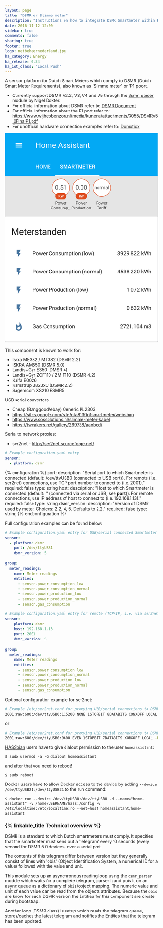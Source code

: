 ```yaml
---
layout: page
title: "DSMR or Slimme meter"
description: "Instructions on how to integrate DSMR Smartmeter within Home Assistant."
date: 2016-11-12 12:00
sidebar: true
comments: false
sharing: true
footer: true
logo: netbeheernederland.jpg
ha_category: Energy
ha_release: 0.34
ha_iot_class: "Local Push"
---
```


A sensor platform for Dutch Smart Meters which comply to DSMR (Dutch Smart Meter Requirements), also known as 'Slimme meter' or 'P1 poort'.

- Currently support DSMR V2.2, V3, V4 and V5 through the [dsmr_parser](https://github.com/ndokter/dsmr_parser) module by Nigel Dokter.
- For official information about DSMR refer to: [DSMR Document](https://www.netbeheernederland.nl/dossiers/slimme-meter-15)
- For official information about the P1 port refer to: <https://www.wijhebbenzon.nl/media/kunena/attachments/3055/DSMRv5.0FinalP1.pdf>
- For unofficial hardware connection examples refer to: [Domoticx](http://domoticx.com/p1-poort-slimme-meter-hardware/)

<p class='img'>
<img src='/images/screenshots/dsmr.png' />
</p>

This component is known to work for:

- Iskra ME382 / MT382 (DSMR 2.2)
- ISKRA AM550 (DSMR 5.0)
- Landis+Gyr E350 (DMSR 4)
- Landis+Gyr ZCF110 / ZM F110 (DSMR 4.2)
- Kaifa E0026
- Kamstrup 382JxC (DSMR 2.2)
- Sagemcom XS210 ESMR5

USB serial converters:

- Cheap (Banggood/ebay) Generic PL2303
- <https://sites.google.com/site/nta8130p1smartmeter/webshop>
- <https://www.sossolutions.nl/slimme-meter-kabel>
- <https://tweakers.net/gallery/269738/aanbod/>

Serial to network proxies:

- ser2net - <http://ser2net.sourceforge.net/>

```yaml
# Example configuration.yaml entry
sensor:
  - platform: dsmr
```

{% configuration %}
  port:
    description: "Serial port to which Smartmeter is connected (default: /dev/ttyUSB0 (connected to USB port)). For remote (i.e. ser2net) connections, use TCP port number to connect to (i.e. 2001)."
    required: false
    type: string
  host:
    description: "Host to which Smartmeter is connected (default: '' (connected via serial or USB, see **port**)). For remote connections, use IP address of host to connect to (i.e. 192.168.1.13)."
    required: false
    type: string
  dsmr_version:
    description: "Version of DSMR used by meter. Choices: 2.2, 4, 5. Defaults to 2.2."
    required: false
    type: string
{% endconfiguration %}

Full configuration examples can be found below:

```yaml
# Example configuration.yaml entry for USB/serial connected Smartmeter
sensor:
  - platform: dsmr
    port: /dev/ttyUSB1
    dsmr_version: 5

group:
  meter_readings:
    name: Meter readings
    entities:
      - sensor.power_consumption_low
      - sensor.power_consumption_normal
      - sensor.power_production_low
      - sensor.power_production_normal
      - sensor.gas_consumption
```

```yaml
# Example configuration.yaml entry for remote (TCP/IP, i.e. via ser2net) connection to host which is connected to Smartmeter
sensor:
  - platform: dsmr
    host: 192.168.1.13
    port: 2001
    dsmr_version: 5

group:
  meter_readings:
    name: Meter readings
    entities:
      - sensor.power_consumption_low
      - sensor.power_consumption_normal
      - sensor.power_production_low
      - sensor.power_production_normal
      - sensor.gas_consumption
```

Optional configuration example for ser2net:

```sh
# Example /etc/ser2net.conf for proxying USB/serial connections to DSMRv4 smart meters
2001:raw:600:/dev/ttyUSB0:115200 NONE 1STOPBIT 8DATABITS XONXOFF LOCAL -RTSCTS
```
or
```sh
# Example /etc/ser2net.conf for proxying USB/serial connections to DSMRv2.2 smart meters
2001:raw:600:/dev/ttyUSB0:9600 EVEN 1STOPBIT 7DATABITS XONXOFF LOCAL -RTSCTS
```

[HASSbian](/getting-started/installation-raspberry-pi-image/) users have to give dialout permission to the user `homeassistant`:

```
$ sudo usermod -a -G dialout homeassistant
```

and after that you need to reboot!

```
$ sudo reboot
```

Docker users have to allow Docker access to the device by adding `--device /dev/ttyUSB21:/dev/ttyUSB21` to the run command:

```
$ docker run --device /dev/ttyUSB0:/dev/ttyUSB0 -d --name="home-assistant" -v /home/USERNAME/hass:/config -v /etc/localtime:/etc/localtime:ro --net=host homeassistant/home-assistant
```

### {% linkable_title Technical overview %}

DSMR is a standard to which Dutch smartmeters must comply. It specifies that the smartmeter must send out a 'telegram' every 10 seconds (every second for DSMR 5.0 devices) over a serial port.

The contents of this telegram differ between version but they generally consist of lines with 'obis' (Object Identification System, a numerical ID for a value) followed with the value and unit.

This module sets up an asynchronous reading loop using the `dsmr_parser` module which waits for a complete telegram, parser it and puts it on an async queue as a dictionary of `obis`/object mapping. The numeric value and unit of each value can be read from the objects attributes. Because the `obis` are know for each DSMR version the Entities for this component are create during bootstrap.

Another loop (DSMR class) is setup which reads the telegram queue, stores/caches the latest telegram and notifies the Entities that the telegram has been updated.
